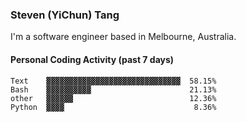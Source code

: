 ### Steven (YiChun) Tang

I'm a software engineer based in Melbourne, Australia.

#### Personal Coding Activity (past 7 days)
```
Text    ▓▓▓▓▓▓▓▓▓▓▓▓▓▓▓▓▓▓▓▓▓▓▓▓▓▓▓▓▓▓  58.15%
Bash    ▓▓▓▓▓▓▓▓▓▓                      21.13%
other   ▓▓▓▓▓▓                          12.36%
Python  ▓▓▓▓                             8.36%
```
